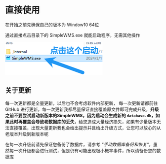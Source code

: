 # 直接使用

在开始之前先确保自己的版本为 Window10 64位

通过直接点击目录下的 SimpleWMS.exe 就能启动程序，无需其他操作

![image-20240323223133682](./直接使用.assets/image-20240323223133682.png)

## 关于更新

每一次更新都是全量更新，以后也不会考虑软件内部更新， 每一次更新请都前往 GitHub 进行更新，每一次更新我都尽量保证直接覆盖原文件即可完成升级，**升级之前不要尝试启动新版本的SimpleWMS，因为启动会生成新的 `database.db`，如果此时再覆盖会导致老数据库的丢失**，给您造成大量经济损失，如果有少量版本无法直接覆盖，出现大量更新我也会给出提示并且给出升级方式，让您可以放心的从老版本升级到新版本呢

在每一次升级前请先保证您备份了数据库，请参考 *"手动数据库备份和恢复"*，虽然每一次升级都会进行测试，但是仍有可能出现极小概率事件，所以请备份您的数据库